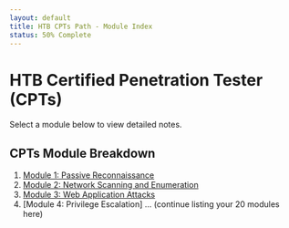 ```yaml
---
layout: default
title: HTB CPTs Path - Module Index
status: 50% Complete
---
```


# HTB Certified Penetration Tester (CPTs)

Select a module below to view detailed notes.

## CPTs Module Breakdown

1.  [Module 1: Passive Reconnaissance](/cpts-modules/reconnaissance/)
2.  [Module 2: Network Scanning and Enumeration](/cpts-modules/scanning/)
3.  [Module 3: Web Application Attacks](/cpts-modules/web-attacks/)
4.  [Module 4: Privilege Escalation]
... (continue listing your 20 modules here)
